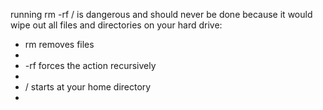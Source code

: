 running rm -rf / is dangerous and should never be done because it would wipe out all files and directories on your hard drive: <br>
<ul>
<li>rm removes files<li/>
<li>-rf forces the action recursively<li/>
<li>/ starts at your home directory<li/>
<ul/>

